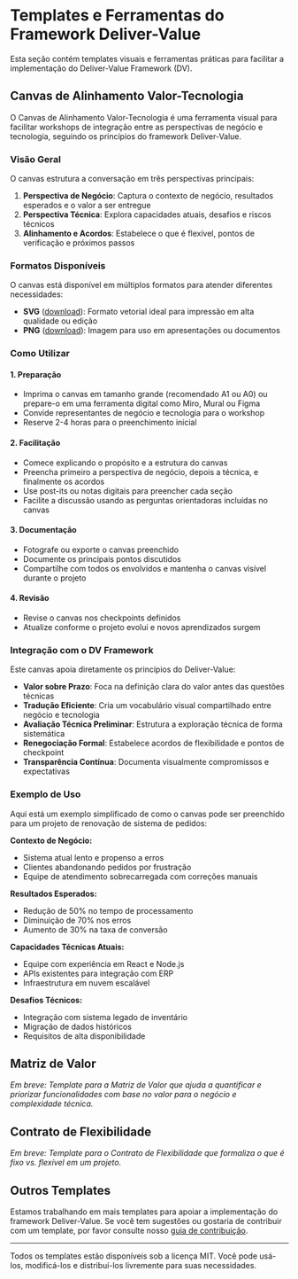 # Templates e Ferramentas do Framework Deliver-Value

Esta seção contém templates visuais e ferramentas práticas para facilitar a implementação do Deliver-Value Framework (DV).

## Canvas de Alinhamento Valor-Tecnologia

O Canvas de Alinhamento Valor-Tecnologia é uma ferramenta visual para facilitar workshops de integração entre as perspectivas de negócio e tecnologia, seguindo os princípios do framework Deliver-Value.

### Visão Geral

O canvas estrutura a conversação em três perspectivas principais:

1. **Perspectiva de Negócio**: Captura o contexto de negócio, resultados esperados e o valor a ser entregue
2. **Perspectiva Técnica**: Explora capacidades atuais, desafios e riscos técnicos
3. **Alinhamento e Acordos**: Estabelece o que é flexível, pontos de verificação e próximos passos

### Formatos Disponíveis

O canvas está disponível em múltiplos formatos para atender diferentes necessidades:

- **SVG** ([download](/canvas/value-technology-alignment-canvas.svg)): Formato vetorial ideal para impressão em alta qualidade ou edição
- **PNG** ([download](/canvas/value-technology-alignment-canvas.png)): Imagem para uso em apresentações ou documentos


### Como Utilizar

#### 1. Preparação
- Imprima o canvas em tamanho grande (recomendado A1 ou A0) ou prepare-o em uma ferramenta digital como Miro, Mural ou Figma
- Convide representantes de negócio e tecnologia para o workshop
- Reserve 2-4 horas para o preenchimento inicial

#### 2. Facilitação
- Comece explicando o propósito e a estrutura do canvas
- Preencha primeiro a perspectiva de negócio, depois a técnica, e finalmente os acordos
- Use post-its ou notas digitais para preencher cada seção
- Facilite a discussão usando as perguntas orientadoras incluídas no canvas

#### 3. Documentação
- Fotografe ou exporte o canvas preenchido
- Documente os principais pontos discutidos
- Compartilhe com todos os envolvidos e mantenha o canvas visível durante o projeto

#### 4. Revisão
- Revise o canvas nos checkpoints definidos
- Atualize conforme o projeto evolui e novos aprendizados surgem

### Integração com o DV Framework

Este canvas apoia diretamente os princípios do Deliver-Value:

- **Valor sobre Prazo**: Foca na definição clara do valor antes das questões técnicas
- **Tradução Eficiente**: Cria um vocabulário visual compartilhado entre negócio e tecnologia
- **Avaliação Técnica Preliminar**: Estrutura a exploração técnica de forma sistemática
- **Renegociação Formal**: Estabelece acordos de flexibilidade e pontos de checkpoint
- **Transparência Contínua**: Documenta visualmente compromissos e expectativas

### Exemplo de Uso

Aqui está um exemplo simplificado de como o canvas pode ser preenchido para um projeto de renovação de sistema de pedidos:

**Contexto de Negócio:**
- Sistema atual lento e propenso a erros
- Clientes abandonando pedidos por frustração
- Equipe de atendimento sobrecarregada com correções manuais

**Resultados Esperados:**
- Redução de 50% no tempo de processamento
- Diminuição de 70% nos erros
- Aumento de 30% na taxa de conversão

**Capacidades Técnicas Atuais:**
- Equipe com experiência em React e Node.js
- APIs existentes para integração com ERP
- Infraestrutura em nuvem escalável

**Desafios Técnicos:**
- Integração com sistema legado de inventário
- Migração de dados históricos
- Requisitos de alta disponibilidade

## Matriz de Valor

*Em breve: Template para a Matriz de Valor que ajuda a quantificar e priorizar funcionalidades com base no valor para o negócio e complexidade técnica.*

## Contrato de Flexibilidade

*Em breve: Template para o Contrato de Flexibilidade que formaliza o que é fixo vs. flexível em um projeto.*

## Outros Templates

Estamos trabalhando em mais templates para apoiar a implementação do framework Deliver-Value. Se você tem sugestões ou gostaria de contribuir com um template, por favor consulte nosso [guia de contribuição](/deliver-value-methodology/CONTRIBUTING.md).

---

Todos os templates estão disponíveis sob a licença MIT. Você pode usá-los, modificá-los e distribuí-los livremente para suas necessidades.
